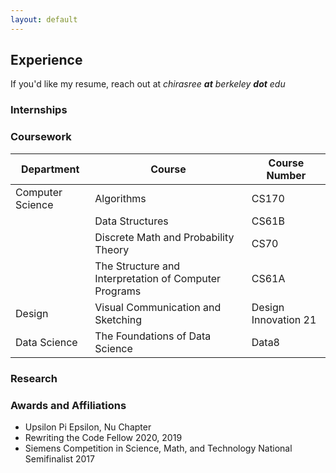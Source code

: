 ```yaml
---
layout: default
---
```


## Experience
If you'd like my resume, reach out at *chirasree **at** berkeley **dot** edu*

### Internships

### Coursework

| Department       | Course                                                | Course Number        |
|------------------|-------------------------------------------------------|----------------------|
| Computer Science | Algorithms                                            | CS170                |
|                  | Data Structures                                       | CS61B                |
|                  | Discrete Math and Probability Theory                  | CS70                 |
|                  | The Structure and Interpretation of Computer Programs | CS61A                |
| Design           | Visual Communication and Sketching                    | Design Innovation 21 |
| Data Science     | The Foundations of Data Science                       | Data8                |


### Research

### Awards and Affiliations

- Upsilon Pi Epsilon, Nu Chapter 
- Rewriting the Code Fellow 2020, 2019
- Siemens Competition in Science, Math, and Technology National Semifinalist 2017

